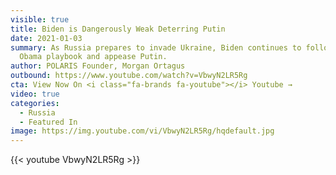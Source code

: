 ```yaml
---
visible: true
title: Biden is Dangerously Weak Deterring Putin
date: 2021-01-03
summary: As Russia prepares to invade Ukraine, Biden continues to follow the
  Obama playbook and appease Putin.
author: POLARIS Founder, Morgan Ortagus
outbound: https://www.youtube.com/watch?v=VbwyN2LR5Rg
cta: View Now On <i class="fa-brands fa-youtube"></i> Youtube →
video: true
categories:
  - Russia
  - Featured In
image: https://img.youtube.com/vi/VbwyN2LR5Rg/hqdefault.jpg
---
```


{{< youtube VbwyN2LR5Rg >}}